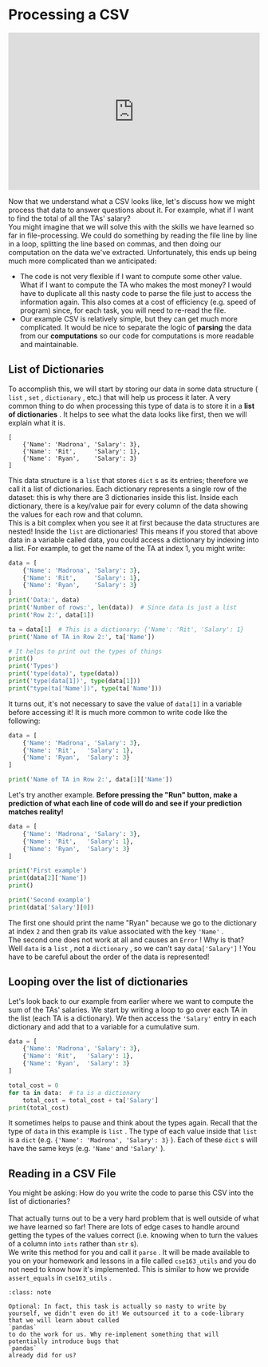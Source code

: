 # Processing a CSV


<div style="position: relative; padding-bottom: 62.5%; height: 0;">
    <iframe src="https://www.loom.com/embed/dd229affd69d4e489a9ad1a7a81e2358" frameborder="0" webkitallowfullscreen mozallowfullscreen allowfullscreen style="position: absolute; top: 0; left: 0; width: 100%; height: 100%;"></iframe>
</div>

Now that we understand what a CSV looks like, let's discuss how we might process that data to answer questions about it. For example, what if I want to find the total of all the TAs' salary?  
You might imagine that we will solve this with the skills we have learned so far in file-processing. We could do something by reading the file line by line in a loop, splitting the line based on commas, and then doing our computation on the data we've extracted. Unfortunately, this ends up being much more complicated than we anticipated:  
-  The code is not very flexible if I want to compute some other value. What if I want to compute the TA who makes the most money? I would have to duplicate all this nasty code to parse the file just to access the information again. This also comes at a cost of efficiency (e.g. speed of program) since, for each task, you will need to re-read the file.  
-  Our example CSV is relatively simple, but they can get much more complicated. It would be nice to separate the logic of     **parsing**     the data from our     **computations**     so our code for computations is more readable and maintainable.  

##  List of Dictionaries  

To accomplish this, we will start by storing our data in some data structure ( `list` , `set` , `dictionary` , etc.) that will help us process it later. A very common thing to do when processing this type of data is to store it in a **list of dictionaries** . It helps to see what the data looks like first, then we will explain what it is.  
```text
[
    {'Name': 'Madrona', 'Salary': 3},
    {'Name': 'Rit',     'Salary': 1},
    {'Name': 'Ryan',    'Salary': 3}
]

````

This data structure is a `list` that stores `dict` s as its entries; therefore we call it a list of dictionaries. Each dictionary represents a single row of the dataset: this is why there are 3 dictionaries inside this list. Inside each dictionary, there is a key/value pair for every column of the data showing the values for each row and that column.  
This is a bit complex when you see it at first because the data structures are nested! Inside the `list` are dictionaries! This means if you stored that above data in a variable called data, you could access a dictionary by indexing into a list.  For example, to get the name of the TA at index 1, you might write:  
```python
data = [
    {'Name': 'Madrona', 'Salary': 3},
    {'Name': 'Rit',     'Salary': 1},
    {'Name': 'Ryan',    'Salary': 3}
]
print('Data:', data)
print('Number of rows:', len(data))  # Since data is just a list
print('Row 2:', data[1])

ta = data[1]  # This is a dictionary: {'Name': 'Rit', 'Salary': 1}
print('Name of TA in Row 2:', ta['Name'])

# It helps to print out the types of things
print()
print('Types')
print('type(data)', type(data))
print('type(data[1])', type(data[1]))
print("type(ta['Name'])", type(ta['Name']))

```

It turns out, it's not necessary to save the value of `data[1]` in a variable before accessing it! It is much more common to write code like the following:  
```python
data = [
    {'Name': 'Madrona', 'Salary': 3},
    {'Name': 'Rit',   'Salary': 1},
    {'Name': 'Ryan',  'Salary': 3}
]

print('Name of TA in Row 2:', data[1]['Name'])
```

Let's try another example. **Before pressing the "Run" button, make a prediction of what each line of code will do and see if your prediction matches reality!**   
```python
data = [
    {'Name': 'Madrona', 'Salary': 3},
    {'Name': 'Rit',   'Salary': 1},
    {'Name': 'Ryan',  'Salary': 3}
]

print('First example')
print(data[2]['Name'])
print()

print('Second example')
print(data['Salary'][0])
```

The first one should print the name "Ryan" because we go to the dictionary at index `2` and then grab its value associated with the key `'Name'` .  
The second one does not work at all and causes an `Error` ! Why is that? Well `data` is a `list` , not a `dictionary` , so we can't say `data['Salary']` ! You have to be careful about the order of the data is represented!  
##  Looping over the list of dictionaries  

Let's look back to our example from earlier where we want to compute the sum of the TAs' salaries. We start by writing a loop to go over each TA in the list (each TA is a dictionary). We then access the `'Salary'` entry in each dictionary and add that to a variable for a cumulative sum.  
```python
data = [
    {'Name': 'Madrona', 'Salary': 3},
    {'Name': 'Rit',   'Salary': 1},
    {'Name': 'Ryan',  'Salary': 3}
]

total_cost = 0
for ta in data:  # ta is a dictionary
    total_cost = total_cost + ta['Salary']
print(total_cost)
```

It sometimes helps to pause and think about the types again. Recall that the type of `data` in this example is `list` . The type of each value inside that `list` is a `dict` (e.g. `{'Name': 'Madrona', 'Salary': 3}` ).  Each of these `dict` s will have the same keys (e.g. `'Name'` and `'Salary'` ).  
##  Reading in a CSV File  

You might be asking: How do you write the code to parse this CSV into the list of dictionaries? <br />  <br /> That actually turns out to be a very hard problem that is well outside of what we have learned so far! There are lots of edge cases to handle around getting the types of the values correct (i.e. knowing when to turn the values of a column into `ints` rather than `str` s).  
We write this method for you and call it `parse` . It will be made available to you on your homework and lessons in a file called `cse163_utils` and you do not need to know how it's implemented. This is similar to how we provide `assert_equals` in `cse163_utils` .  

```{admonition} Note
:class: note

Optional: In fact, this task is actually so nasty to write by yourself, we didn't even do it! We outsourced it to a code-library that we will learn about called
`pandas`
to do the work for us. Why re-implement something that will potentially introduce bugs that
`pandas`
already did for us?

```

